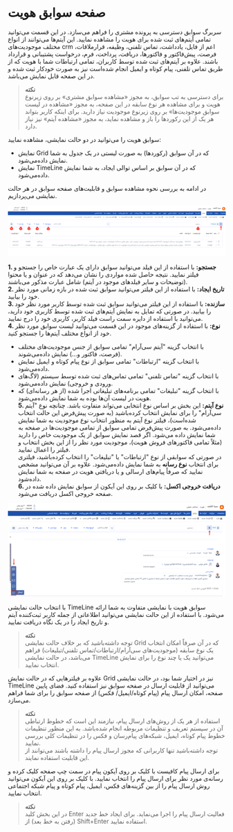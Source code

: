 # صفحه سوابق هویت  
سربرگ سوابق دسترسی به پرونده مشتری را فراهم می‌سازد. در این قسمت می‌توانید تمامی آیتم‌های ثبت شده برای هویت را مشاهده نمایید. این آیتم‌ها می‌توانند از انواع مختلف موجودیت‌های crm  اعم از فایل، یادداشت، تماس تلفنی، وظیفه، قرارملاقات، فرصت، پیش‌فاکتور و فاکتورها، دریافت، پرداخت، فرم، درخواست پشتیبانی و قرارداد باشند. علاوه بر آیتم‌های ثبت شده توسط کاربران، تمامی ارتباطات شما با هویت‌ که از طریق تماس تلفنی، پیام کوتاه و ایمیل انجام شده‌است نیز به صورت خودکار ثبت شده و در این صفحه قابل نمایش می‌باشد.<br>

> **نکته**<br>
> برای دسترسی به تب سوابق، به مجوز «مشاهده سوابق مشتری» بر روی زیرنوع هویت و برای مشاهده هر نوع سابقه در این صفحه، به مجوز «مشاهده در لیست سوابق موجودیت‌ها» بر روی زیرنوع موجودیت نیاز دارید. برای اینکه کاربر بتواند هر یک از این رکوردها را باز و مشاهده نماید،‌ به مجوز «مشاهده آیتم» نیز نیاز دارد.<br>

سوابق هویت را می‌توانید در دو حالت نمایشی، مشاهده نمایید:<br>
- نمایش Grid که در آن سوابق (رکوردها) به صورت لیستی در یک جدول به شما نمایش داده‌می‌شود.
- نمایش TimeLine که در آن سوابق بر اساس توالی ایجاد، به شما نمایش داده‌می‌شود.

در ادامه به بررسی نحوه مشاهده سوابق و قابلیت‌های صفحه سوابق در هر حالت نمایشی می‌پردازیم.<br>

![سوابق هویت](./Images/customer-records-2.8.7.1.png)

**1. جستجو:** با استفاده از این فیلد می‌توانید سوابق دارای یک عبارت خاص را جستجو و فیلتر نمایید. نتیجه حاصل شده مواردی را نشان می‌دهد که در عنوان و یا محتوا (توضیحات و سایر فیلدهای موجود در آیتم)  شامل عبارت مذکور می‌باشند.<br>
**2. تاریخ ایجاد:** با استفاده از این فیلتر می‌توانید سوابق ثبت شده در بازه زمانی مورد نظر خود را بیابید.<br>
**3. سازنده:** با استفاده از این فیلتر می‌توانید سوابق ثبت شده توسط کاربر مورد نظر خود را بیابید. در صورتی که تمایل به نمایش آیتم‌های ثبت شده توسط کاربری خود دارید، می‌توانید با استفاده از دایره سمت راست فیلد کاربر، کاربری خود را درج نمایید.<br>
**4. نوع:** با استفاده از گزینه‌های موجود در این قسمت می‌توانید لیست سوابق مورد نظر خود از انواع مختلف آیتم‌ها را جستجو کنید.<br>
- با انتخاب گزینه "آیتم سی‌آر‌ام" تمامی سوابق از جنس موجودیت‌های مختلف (فرصت، فاکتور و...) نمایش داده‌می‌شوند.<br>
-  با انتخاب گزینه "ارتباطات" تمامی سوابق از نوع پیام کوتاه و ایمیل نمایش داده‌می‌شود.<br>
- با انتخاب گزینه "تماس تلفنی" تمامی تماس‌های ثبت شده توسط سیستم (لاگ‌های ورودی و خروجی) نمایش داده‌می‌شود.<br>
- با انتخاب گزینه "تبلیغات" تمامی برنامه‌های تبلیغاتی اجرا شده (از هر رسانه‌ای) که هویت در لیست آن‌ها بوده به شما نمایش داده‌می‌شود.<br>
**5. نوع آیتم:** این بخش بر اساس نوع انتخابی می‌تواند متفاوت باشد. چنانچه نوع "آیتم سی‌آر‌ام" را برای نمایش انتخاب کرده‌باشید (به صورت پیش‌فرض این حالت انتخاب شده‌است)، فیلتر نوع آیتم به منظور انتخاب نوع موجودیت به شما نمایش داده‌می‌شود. به صورت پیش‌فرض تمامی سوابق از تمامی موجودیت‌ها در صفحه به شما نمایش داده می‌شود. اگر قصد نمایش سوابق از یک موجودیت خاص را دارید (مثلاً تمامی فاکتورهای فروش هویت)، موجودیت مورد نظر را از این بخش انتخاب و فیلتر را اعمال نمایید.<br>
در صورتی که سوابقی از نوع "ارتباطات" یا "تبلیغات" را انتخاب کرده‌باشید، فیلتری برای انتخاب **نوع رسانه** به شما نمایش داده‌می‌شود. علاوه بر آن می‌توانید مشخص نمایید که صرفاً پیام‌های ارسالی و یا دریافتی هویت در صفحه به شما نمایش داده‌شود.<br>
**6. دریافت خروجی اکسل:** با کلیک بر روی این آیکون از سوابق نمایش داده شده در صفحه خروجی اکسل دریافت می‌شود.<br>

![سوابق هویت](./Images/customer-records-timeline-2.8.7.1.png)

با انتخاب حالت نمایشی TimeLine سوابق هویت با نمایشی متفاوت به شما ارائه می‌شود. با استفاده از این حالت نمایشی می‌توانید اطلاعاتی از جمله کاربر ثبت‌کننده آیتم و تاریخ ایجاد را در یک نگاه دریافت نمایید.<br>

> **نکته**<br>
> توجه داشته‌باشید که بر خلاف حالت نمایشی Grid که در آن صرفاً امکان انتخاب یک نوع سابقه (موجودیت‌های سی‌آرام/ارتباطات/تماس تلفنی/تبلیغات) فراهم می‌باشد، در حالت نمایشی TimeLine می‌توانید یک یا چند نوع را برای نمایش انتخاب نمایید.<br>

علاوه بر فیلترهایی که در حالت نمایش Grid نیز در اختیار شما بود، در حالت نمایشی TimeLine می‌توانید از قابلیت ارسال در صفحه سوابق نیز استفاده کنید. فضای پایین صفحه، امکان ارسال پیام (پیام کوتاه/ایمیل/ فکس) از صفحه سوابق را برای شما فراهم می‌سازد.<br>

>**نکته**<br>
>استفاده از هر یک از روش‌های ارسال پیام، نیازمند این است که خطوط ارتباطی آن در سیستم تعریف و تنظیمات مربوطه انجام شده‌باشد. به این منظور تنظیمات خطوط پیام کوتاه، ایمیل، شبکه‌های پیام‌رسان و فکس را در تنظیمات کلی بررسی نمایید.<br>
> توجه داشته‌باشید تنها کاربرانی که مجوز ارسال پیام را داشته باشند می‌توانند از این قابلیت استفاده نمایند.<br>

برای ارسال پیام کافیست با کلیک بر روی آیکون پیام در سمت چپ صفحه کلیک کرده و رسانه‌ی مورد نظر برای ارسال پیام را انتخاب نمایید. با کلیک بر روی این آیکون می‌توانید روش ارسال پیام را از بین گزینه‌های فکس، ایمیل، پیام کوتاه و پیام شبکه اجتماعی انتخاب نمایید.<br>

>**نکته**<br>
>در این بخش کلید Enter  فعالیت ارسال پیام را اجرا می‌نماید. برای ایجاد خط جدید (رفتن به خط بعد) از Shift+Enter استفاده نمایید.<br>